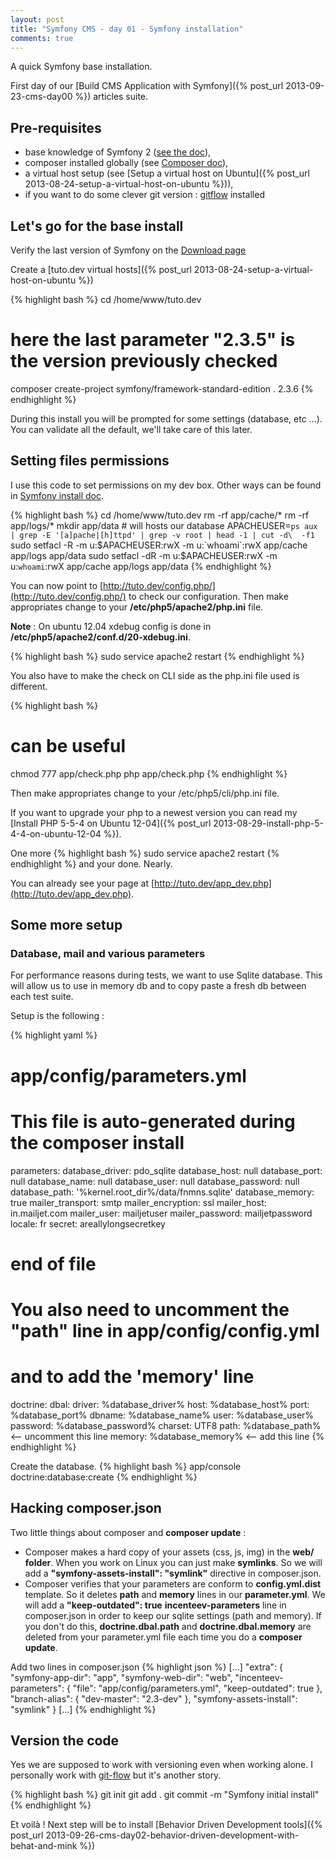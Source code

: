 ```yaml
---
layout: post
title: "Symfony CMS - day 01 - Symfony installation"
comments: true
---
```


A quick Symfony base installation.


First day of our [Build CMS Application with Symfony]({% post_url 2013-09-23-cms-day00 %}) articles suite.

## Pre-requisites

  - base knowledge of Symfony 2 ([see the doc][Symfony2 doc]),
  - composer installed globally (see [Composer doc][composer install globally]),
  - a virtual host setup (see [Setup a virtual host on Ubuntu]({% post_url 2013-08-24-setup-a-virtual-host-on-ubuntu %})),
  - if you want to do some clever git version : [gitflow](https://github.com/nvie/gitflow "gitflow repository on github") installed

## Let's go for the base install

Verify the last version of Symfony on the [Download page][Symfony download]

Create a [tuto.dev virtual hosts]({% post_url 2013-08-24-setup-a-virtual-host-on-ubuntu %})

{% highlight bash %}
cd /home/www/tuto.dev

# here the last parameter "2.3.5" is the version previously checked
composer create-project symfony/framework-standard-edition . 2.3.6
{% endhighlight %}

During this install you will be prompted for some settings (database, etc ...). You can validate all the default, we'll take care of this later.

## Setting files permissions

I use this code to set permissions on my dev box. Other ways can be found in [Symfony install doc][file perms].

{% highlight bash %}
cd /home/www/tuto.dev
rm -rf app/cache/*
rm -rf app/logs/*
mkdir app/data # will hosts our database
APACHEUSER=`ps aux | grep -E '[a]pache|[h]ttpd' | grep -v root | head -1 | cut -d\  -f1`
sudo setfacl -R -m u:$APACHEUSER:rwX -m u:`whoami`:rwX app/cache app/logs app/data
sudo setfacl -dR -m u:$APACHEUSER:rwX -m u:`whoami`:rwX app/cache app/logs app/data
{% endhighlight %}

You can now point to [http://tuto.dev/config.php/](http://tuto.dev/config.php/) to check our configuration.
Then make appropriates change to your **/etc/php5/apache2/php.ini** file.

**Note** :  On ubuntu 12.04 xdebug config is done in **/etc/php5/apache2/conf.d/20-xdebug.ini**.

{% highlight bash %}
sudo service apache2 restart
{% endhighlight %}

You also have to make the check on CLI side as the php.ini file used is different.

{% highlight bash %}
# can be useful
chmod 777 app/check.php
php app/check.php
{% endhighlight %}

Then make appropriates change to your /etc/php5/cli/php.ini file.

If you want to upgrade your php to a newest version you can read my
[Install PHP 5-5-4 on Ubuntu 12-04]({% post_url 2013-08-29-install-php-5-4-4-on-ubuntu-12-04 %}).

One more
{% highlight bash %}
sudo service apache2 restart
{% endhighlight %}
and your done. Nearly.

You can already see your page at [http://tuto.dev/app_dev.php](http://tuto.dev/app_dev.php).

## Some more setup

### Database, mail and various parameters

For performance reasons during tests, we want to use Sqlite database.
This will allow us to use in memory db and to copy paste a fresh db between each test suite.

Setup is the following :

{% highlight yaml %}
# app/config/parameters.yml
# This file is auto-generated during the composer install
parameters:
    database_driver: pdo_sqlite
    database_host: null
    database_port: null
    database_name: null
    database_user: null
    database_password: null
    database_path: '%kernel.root_dir%/data/fnmns.sqlite'
    database_memory: true
    mailer_transport: smtp
    mailer_encryption: ssl
    mailer_host: in.mailjet.com
    mailer_user: mailjetuser
    mailer_password: mailjetpassword
    locale: fr
    secret: areallylongsecretkey
# end of file

# You also need to uncomment the "path" line in app/config/config.yml
# and to add the 'memory' line
doctrine:
    dbal:
        driver:   %database_driver%
        host:     %database_host%
        port:     %database_port%
        dbname:   %database_name%
        user:     %database_user%
        password: %database_password%
        charset:  UTF8
        path:     %database_path%   <-- uncomment this line
        memory:   %database_memory% <-- add this line
{% endhighlight %}

Create the database.
{% highlight bash %}
    app/console doctrine:database:create
{% endhighlight %}

## Hacking composer.json

Two little things about composer and __composer update__ :

  - Composer makes a hard copy of your assets (css, js, img) in the **web/ folder**. When you work on Linux you can just make **symlinks**. So we will add a **"symfony-assets-install": "symlink"** directive in composer.json.
  - Composer verifies that your parameters are conform to **config.yml.dist** template. So it deletes **path** and **memory** lines in our **parameter.yml**. We will add a **"keep-outdated": true** **incenteev-parameters** line in composer.json in order to keep our sqlite settings (path and memory).
  If you don't do this, **doctrine.dbal.path** and **doctrine.dbal.memory** are deleted from your parameter.yml file each time you do a **composer update**.

Add two lines in composer.json
{% highlight json %}
    [...]
    "extra": {
        "symfony-app-dir": "app",
        "symfony-web-dir": "web",
        "incenteev-parameters": {
            "file": "app/config/parameters.yml",
            "keep-outdated": true
        },
        "branch-alias": {
            "dev-master": "2.3-dev"
        },
        "symfony-assets-install": "symlink"
    }
    [...]
{% endhighlight %}

## Version the code

Yes we are supposed to work with versioning even when working alone.
I personally work with [git-flow](https://github.com/nvie/gitflow) but it's another story.

{% highlight bash %}
    git init
    git add .
    git commit -m "Symfony initial install"
{% endhighlight %}

Et voilà ! Next step will be to install [Behavior Driven Development tools]({% post_url 2013-09-26-cms-day02-behavior-driven-development-with-behat-and-mink %})


[Symfony2 doc]: http://symfony.com/doc/current/index.html
[composer install globally]: http://getcomposer.org/doc/00-intro.md#globally
[Symfony download]: http://symfony.com/download
[file perms]: http://symfony.com/doc/current/book/installation.html#configuration-and-setup